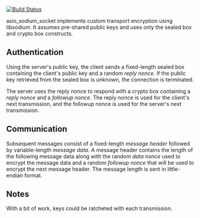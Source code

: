 [![Build Status](https://travis-ci.org/mikezackles/asio_sodium_socket.svg?branch=master)](https://travis-ci.org/mikezackles/asio_sodium_socket)

asio_sodium_socket implements custom transport encryption using libsodium. It
assumes pre-shared public keys and uses only the sealed box and crypto box
constructs.

Authentication
-

Using the server's public key, the client sends a fixed-length sealed box
containing the client's public key and a random *reply nonce*. If the public key
retrieved from the sealed box is unknown, the connection is terminated.

The server uses the reply nonce to respond with a crypto box containing a *reply
nonce* and a *followup nonce*. The reply nonce is used for the client's next
transmission, and the followup nonce is used for the server's next transmission.

Communication
-

Subsequent messages consist of a fixed-length *message header* followed by
variable-length *message data*. A message header contains the length of the
following message data along with the random *data nonce* used to encrypt the
message data and a random *followup nonce* that will be used to encrypt the next
message header. The message length is sent in little-endian format.

Notes
-

With a bit of work, keys could be ratcheted with each transmission.
